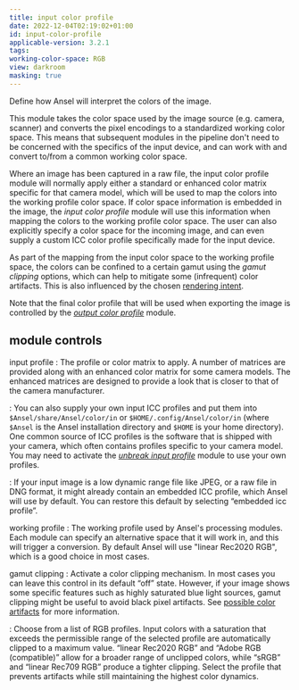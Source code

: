 ```yaml
---
title: input color profile
date: 2022-12-04T02:19:02+01:00
id: input-color-profile
applicable-version: 3.2.1
tags:
working-color-space: RGB
view: darkroom
masking: true
---
```


Define how Ansel will interpret the colors of the image.

This module takes the color space used by the image source (e.g. camera, scanner) and converts the pixel encodings to a standardized working color space. This means that subsequent modules in the pipeline don't need to be concerned with the specifics of the input device, and can work with and convert to/from a common working color space.

Where an image has been captured in a raw file, the input color profile module will normally apply either a standard or enhanced color matrix specific for that camera model, which will be used to map the colors into the working profile color space. If color space information is embedded in the image, the _input color profile_ module will use this information when mapping the colors to the working profile color space. The user can also explicitly specify a color space for the incoming image, and can even supply a custom ICC color profile specifically made for the input device.

As part of the mapping from the input color space to the working profile space, the colors can be confined to a certain gamut using the _gamut clipping_ options, which can help to mitigate some (infrequent) color artifacts. This is also influenced by the chosen [rendering intent](../../../color-management/rendering-intent.md).

Note that the final color profile that will be used when exporting the image is controlled by the [_output color profile_](output-color-profile.md) module.

## module controls

input profile
: The profile or color matrix to apply. A number of matrices are provided along with an enhanced color matrix for some camera models. The enhanced matrices are designed to provide a look that is closer to that of the camera manufacturer.

: You can also supply your own input ICC profiles and put them into `$Ansel/share/Ansel/color/in` or `$HOME/.config/Ansel/color/in` (where `$Ansel` is the Ansel installation directory and `$HOME` is your home directory). One common source of ICC profiles is the software that is shipped with your camera, which often contains profiles specific to your camera model. You may need to activate the [_unbreak input profile_](./unbreak-input-profile.md) module to use your own profiles.

: If your input image is a low dynamic range file like JPEG, or a raw file in DNG format, it might already contain an embedded ICC profile, which Ansel will use by default. You can restore this default by selecting “embedded icc profile”.

working profile
: The working profile used by Ansel's processing modules. Each module can specify an alternative space that it will work in, and this will trigger a conversion. By default Ansel will use "linear Rec2020 RGB", which is a good choice in most cases.

gamut clipping
: Activate a color clipping mechanism. In most cases you can leave this control in its default “off” state. However, if your image shows some specific features such as highly saturated blue light sources, gamut clipping might be useful to avoid black pixel artifacts. See [possible color artifacts](../../../color-management/color-artifacts.md) for more information.

: Choose from a list of RGB profiles. Input colors with a saturation that exceeds the permissible range of the selected profile are automatically clipped to a maximum value. “linear Rec2020 RGB” and “Adobe RGB (compatible)” allow for a broader range of unclipped colors, while “sRGB” and “linear Rec709 RGB” produce a tighter clipping. Select the profile that prevents artifacts while still maintaining the highest color dynamics.
